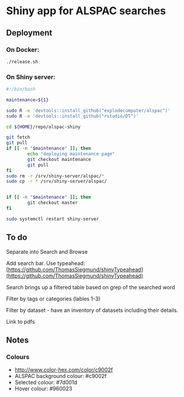 # Shiny app for ALSPAC searches

## Deployment

### On Docker:

```bash
./release.sh
```


### On Shiny server:

```bash
#!/bin/bash

maintenance=${1}

sudo R -e 'devtools::install_github("explodecomputer/alspac")'
sudo R -e 'devtools::install_github("rstudio/DT")'

cd ${HOME}/repo/alspac-shiny

git fetch
git pull
if [[ -n "$maintenance" ]]; then
        echo "deploying maintenance page"
        git checkout maintenance
        git pull
fi
sudo rm -r /srv/shiny-server/alspac/*
sudo cp -r * /srv/shiny-server/alspac/


if [[ -n "$maintenance" ]]; then
        git checkout master
fi

sudo systemctl restart shiny-server
```


## To do

Separate into Search and Browse

Add search bar. Use typeahead: [https://github.com/ThomasSiegmund/shinyTypeahead](https://github.com/ThomasSiegmund/shinyTypeahead)

Search brings up a filtered table based on grep of the searched word

Filter by tags or categories (lables 1-3)

Filter by dataset - have an inventory of datasets including their details.

Link to pdfs

## Notes

### Colours

- http://www.color-hex.com/color/c9002f
- ALSPAC background colour: #c9002f
- Selected colour: #7d001d
- Hover colour: #960023

